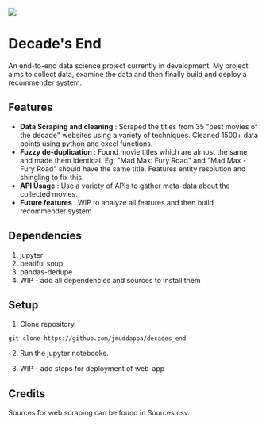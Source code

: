 ![](https://i.imgur.com/AUeIH2y.png)

# Decade's End
An end-to-end data science project currently in development. My project aims to collect data, examine the data and then finally build and deploy a recommender system. 

## Features
- **Data Scraping and cleaning** : Scraped the titles from 35 "best movies of the decade" websites using a variety of techniques. Cleaned 1500+ data points using python and excel functions.
- **Fuzzy de-duplication** : Found movie titles which are almost the same and made them identical. Eg: "Mad Max: Fury Road" and "Mad Max - Fury Road" should have the same title. Features entity resolution and shingling to fix this.
- **API Usage** : Use a variety of APIs to gather meta-data about the collected movies.
- **Future features** : WIP to analyze all features and then build recommender system

## Dependencies
1. jupyter
2. beatiful soup
3. pandas-dedupe
3. WIP - add all dependencies and sources to install them

## Setup
1. Clone repository.

```
git clone https://github.com/jmuddappa/decades_end
```

2. Run the jupyter notebooks.


3. WIP - add steps for deployment of web-app

## Credits

Sources for web scraping can be found in Sources.csv.
